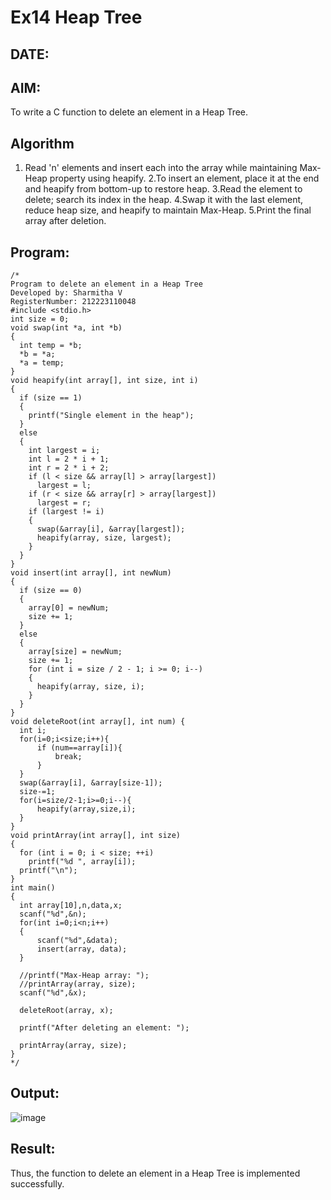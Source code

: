 # Ex14 Heap Tree
## DATE:
## AIM:
To write a C function to delete an element in a Heap Tree.

## Algorithm
1. Read 'n' elements and insert each into the array while maintaining Max-Heap property using heapify.
2.To insert an element, place it at the end and heapify from bottom-up to restore heap.
3.Read the element to delete; search its index in the heap.
4.Swap it with the last element, reduce heap size, and heapify to maintain Max-Heap.
5.Print the final array after deletion.  

## Program:
```
/*
Program to delete an element in a Heap Tree
Developed by: Sharmitha V
RegisterNumber: 212223110048
#include <stdio.h>
int size = 0;
void swap(int *a, int *b)
{
  int temp = *b;
  *b = *a;
  *a = temp;
}
void heapify(int array[], int size, int i)
{
  if (size == 1)
  {
    printf("Single element in the heap");
  }
  else
  {
    int largest = i;
    int l = 2 * i + 1;
    int r = 2 * i + 2;
    if (l < size && array[l] > array[largest])
      largest = l;
    if (r < size && array[r] > array[largest])
      largest = r;
    if (largest != i)
    {
      swap(&array[i], &array[largest]);
      heapify(array, size, largest);
    }
  }
}
void insert(int array[], int newNum)
{
  if (size == 0)
  {
    array[0] = newNum;
    size += 1;
  }
  else
  {
    array[size] = newNum;
    size += 1;
    for (int i = size / 2 - 1; i >= 0; i--)
    {
      heapify(array, size, i);
    }
  }
}
void deleteRoot(int array[], int num) {
  int i;
  for(i=0;i<size;i++){
      if (num==array[i]){
          break;
      }
  }
  swap(&array[i], &array[size-1]);
  size-=1;
  for(i=size/2-1;i>=0;i--){
      heapify(array,size,i);
  }
}
void printArray(int array[], int size)
{
  for (int i = 0; i < size; ++i)
    printf("%d ", array[i]);
  printf("\n");
}
int main()
{
  int array[10],n,data,x;
  scanf("%d",&n);
  for(int i=0;i<n;i++)
  {
      scanf("%d",&data);
      insert(array, data);
  }

  //printf("Max-Heap array: ");
  //printArray(array, size);
  scanf("%d",&x);

  deleteRoot(array, x);

  printf("After deleting an element: ");

  printArray(array, size);
}
*/
```

## Output:

![image](https://github.com/user-attachments/assets/510aec33-2594-40a7-a615-ba72af834f13)


## Result:
Thus, the function to delete an element in a Heap Tree is implemented successfully.
